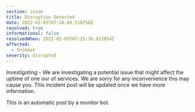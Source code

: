 ```yaml
---
section: issue
title: Disruption Detected
date: 2022-02-05T07:24:09.518756Z
resolved: true
informational: false
resolvedWhen: 2022-02-05T07:25:16.912054Z
affected:
  - Snikket
severity: disrupted
---
```

*Investigating* - We are investigating a potential issue that might affect the uptime of one our of services. We are sorry for any inconvenience this may cause you. This incident post will be updated once we have more information.

This is an automatic post by a monitor bot.
        